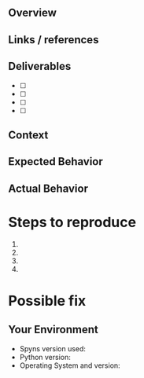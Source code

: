 <!-- +++++++++++++++++++++++++++++++++++++++++++++++++++++++++++++++++++++++++++++ -->
<!--- Use when defining a new task to complete, otherwise delete before submission -->
<!-- +++++++++++++++++++++++++++++++++++++++++++++++++++++++++++++++++++++++++++++ -->

<!-- BEGIN NEW TASK SUBMISSION -->

<!--- Provide a brief summary of the task in the Title above -->

## Overview
<!--- Provide an outline for completing the task using a series of bullet points, -->
<!--- check boxes, or a step-by-step list. Document any anticipated issues or problems. -->


## Links / references
<!--- List any references relevant to completing the task -->


## Deliverables
<!--- Provide a checklist of tangible items that will result from completing the task. -->
<!--- The task will not be closed until all items are resolved.  -->

* [ ]  
* [ ]  
* [ ]  
* [ ]  

<!-- END NEW TASK SUBMISSION -->

<!-- ++++++++++++++++++++++++++++++++++++++++++++++++++++++++++++++++++ -->
<!-- Use if submitting a bug report, otherwise delete before submission -->
<!-- ++++++++++++++++++++++++++++++++++++++++++++++++++++++++++++++++++ -->

<!-- BEGIN BUG REPORT -->

<!--- Provide a general summary of the issue in the Title above -->

## Context
<!--- Provide a more detailed introduction to the issue itself, and why you consider it to be a bug. -->
<!--- This may include logs and/or screenshots, if relevant. -->


## Expected Behavior
<!--- Tell us what should happen -->


## Actual Behavior
<!--- Tell us what happens instead -->


# Steps to reproduce
<!--- Provide an unambiguous set of steps to reproduce this bug. If relevant, include code, scripts, and/or input files to reproduce. -->
1.
2.
3.
4.


# Possible fix
<!--- Not obligatory, but suggest a fix or reason for the bug -->


## Your Environment
<!--- Include as many relevant details about the environment you experienced the bug in -->
* Spyns version used:
* Python version:
* Operating System and version:

<!-- END BUG REPORT -->
